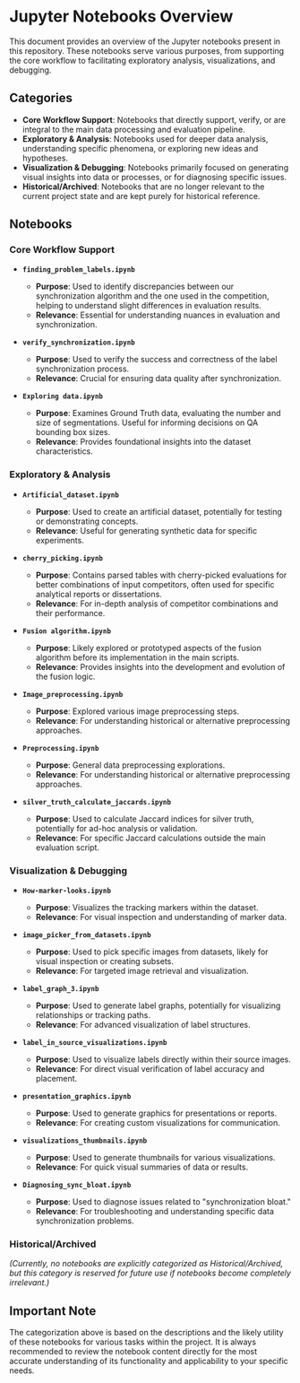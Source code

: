 # Jupyter Notebooks Overview

This document provides an overview of the Jupyter notebooks present in this repository. These notebooks serve various purposes, from supporting the core workflow to facilitating exploratory analysis, visualizations, and debugging.

## Categories

*   **Core Workflow Support**: Notebooks that directly support, verify, or are integral to the main data processing and evaluation pipeline.
*   **Exploratory & Analysis**: Notebooks used for deeper data analysis, understanding specific phenomena, or exploring new ideas and hypotheses.
*   **Visualization & Debugging**: Notebooks primarily focused on generating visual insights into data or processes, or for diagnosing specific issues.
*   **Historical/Archived**: Notebooks that are no longer relevant to the current project state and are kept purely for historical reference.

## Notebooks

### Core Workflow Support

*   **`finding_problem_labels.ipynb`**
    *   **Purpose**: Used to identify discrepancies between our synchronization algorithm and the one used in the competition, helping to understand slight differences in evaluation results.
    *   **Relevance**: Essential for understanding nuances in evaluation and synchronization.

*   **`verify_synchronization.ipynb`**
    *   **Purpose**: Used to verify the success and correctness of the label synchronization process.
    *   **Relevance**: Crucial for ensuring data quality after synchronization.

*   **`Exploring data.ipynb`**
    *   **Purpose**: Examines Ground Truth data, evaluating the number and size of segmentations. Useful for informing decisions on QA bounding box sizes.
    *   **Relevance**: Provides foundational insights into the dataset characteristics.

### Exploratory & Analysis

*   **`Artificial_dataset.ipynb`**
    *   **Purpose**: Used to create an artificial dataset, potentially for testing or demonstrating concepts.
    *   **Relevance**: Useful for generating synthetic data for specific experiments.

*   **`cherry_picking.ipynb`**
    *   **Purpose**: Contains parsed tables with cherry-picked evaluations for better combinations of input competitors, often used for specific analytical reports or dissertations.
    *   **Relevance**: For in-depth analysis of competitor combinations and their performance.

*   **`Fusion algorithm.ipynb`**
    *   **Purpose**: Likely explored or prototyped aspects of the fusion algorithm before its implementation in the main scripts.
    *   **Relevance**: Provides insights into the development and evolution of the fusion logic.

*   **`Image_preprocessing.ipynb`**
    *   **Purpose**: Explored various image preprocessing steps.
    *   **Relevance**: For understanding historical or alternative preprocessing approaches.

*   **`Preprocessing.ipynb`**
    *   **Purpose**: General data preprocessing explorations.
    *   **Relevance**: For understanding historical or alternative preprocessing approaches.

*   **`silver_truth_calculate_jaccards.ipynb`**
    *   **Purpose**: Used to calculate Jaccard indices for silver truth, potentially for ad-hoc analysis or validation.
    *   **Relevance**: For specific Jaccard calculations outside the main evaluation script.

### Visualization & Debugging

*   **`How-marker-looks.ipynb`**
    *   **Purpose**: Visualizes the tracking markers within the dataset.
    *   **Relevance**: For visual inspection and understanding of marker data.

*   **`image_picker_from_datasets.ipynb`**
    *   **Purpose**: Used to pick specific images from datasets, likely for visual inspection or creating subsets.
    *   **Relevance**: For targeted image retrieval and visualization.

*   **`label_graph_3.ipynb`**
    *   **Purpose**: Used to generate label graphs, potentially for visualizing relationships or tracking paths.
    *   **Relevance**: For advanced visualization of label structures.

*   **`label_in_source_visualizations.ipynb`**
    *   **Purpose**: Used to visualize labels directly within their source images.
    *   **Relevance**: For direct visual verification of label accuracy and placement.

*   **`presentation_graphics.ipynb`**
    *   **Purpose**: Used to generate graphics for presentations or reports.
    *   **Relevance**: For creating custom visualizations for communication.

*   **`visualizations_thumbnails.ipynb`**
    *   **Purpose**: Used to generate thumbnails for various visualizations.
    *   **Relevance**: For quick visual summaries of data or results.

*   **`Diagnosing_sync_bloat.ipynb`**
    *   **Purpose**: Used to diagnose issues related to "synchronization bloat."
    *   **Relevance**: For troubleshooting and understanding specific data synchronization problems.

### Historical/Archived

*(Currently, no notebooks are explicitly categorized as Historical/Archived, but this category is reserved for future use if notebooks become completely irrelevant.)*

## Important Note

The categorization above is based on the descriptions and the likely utility of these notebooks for various tasks within the project. It is always recommended to review the notebook content directly for the most accurate understanding of its functionality and applicability to your specific needs.